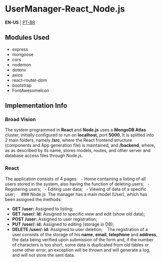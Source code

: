 # UserManager-React_Node.js
**EN-US** | <a href="https://github.com/leoGCoelho/usermanagement-react/edit/master/README.md">PT-BR</a>

## Modules Used
  - express
  - mongoose
  - cors
  - nodemon
  - dotenv
  - axios
  - react-router-dom
  - bootstrap
  - FontAwesomeIcon

## Implementation Info

### Broad Vision
The system programmed in **React** and **Node.js** uses a **MongoDB Atlas** cluster, initially configured to run on **localhost**, port **5000**. It is splitted into 2 main folders, namely **/src**, where the React frontend structure (components and App generation file) is maintained, and **/backend**, where, as as described by its name, stores models, routes, and other server and database access files through Node.js.

### React
The application consists of 4 pages:
  - Home containing a listing of all users stored in the system, also having the function of deleting users;
  - Registering users;
  - Editing user data;
  - Viewing of data of a specific user;
  
 ### Node.js
 The manager has a main model (User), which has been assigned the methods:
  - **GET /user:** Assigned to listing;
  - **GET /user/: id:** Assigned to specific view and edit (show old data);
  - **POST /user:** Assigned to user registration;
  - **PUT /user/: id:** Assigned to editing (storage in DB);
  - **DELETE /user/: id:** Assigned to user deletion;
  
 The registration of a user consists of the storage of his **name**, **email**, **telephone** and **address**, the data being verified upon submission of the form and, if the number of characters is too short, some data is duplicated from old tables or some other error, an exception will be thrown and will generate a log, and will not store the sent data.
